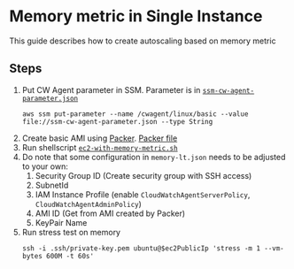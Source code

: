 # Memory metric in Single Instance

This guide describes how to create autoscaling based on memory metric

## Steps
1. Put CW Agent parameter in SSM. Parameter is in [`ssm-cw-agent-parameter.json`](./ssm-cw-agent-parameter.json)
   ```
   aws ssm put-parameter --name /cwagent/linux/basic --value file://ssm-cw-agent-parameter.json --type String
   ```
2. Create basic AMI using [Packer](https://www.packer.io/). [Packer file](./aws-ubuntu-memory.pkr.hcl)
3. Run shellscript [`ec2-with-memory-metric.sh`](./ec2-with-memory-metric.sh)
4. Do note that some configuration in `memory-lt.json` needs to be adjusted to your own:
   1. Security Group ID (Create security group with SSH access)
   2. SubnetId
   3. IAM Instance Profile (enable `CloudWatchAgentServerPolicy`, `CloudWatchAgentAdminPolicy`)
   4. AMI ID (Get from AMI created by Packer)
   5. KeyPair Name
5. Run stress test on memory
   ```
   ssh -i .ssh/private-key.pem ubuntu@$ec2PublicIp 'stress -m 1 --vm-bytes 600M -t 60s'
   ```